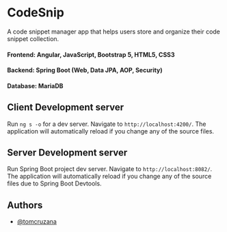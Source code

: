# CodeSnip
A code snippet manager app that helps users store and organize their code snippet collection.

#### Frontend: Angular, JavaScript, Bootstrap 5, HTML5, CSS3
#### Backend: Spring Boot (Web, Data JPA, AOP, Security)
#### Database: MariaDB


## Client Development server

Run `ng s -o` for a dev server. Navigate to `http://localhost:4200/`. The application will automatically reload if you change any of the source files.

## Server Development server

Run Spring Boot project dev server. Navigate to `http://localhost:8082/`. The application will automatically reload if you change any of the source files due to Spring Boot Devtools.



## Authors

- [@tomcruzana](https://www.github.com/tomcruzana)

